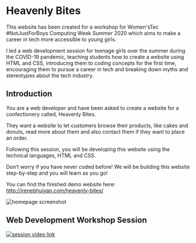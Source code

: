 # Heavenly Bites

This website has been created for a workshop for Women'sTec #NotJustForBoys Computing Week Summer 2020 which aims to make a career in tech more accessible to young girls.

I led a web development session for teenage girls over the summer during the COVID-19 pandemic, teaching students how to create a website using HTML and CSS, introducing them to coding concepts for the first time, encouraging them to pursue a career in tech and breaking down myths and stereotypes about the tech industry.

## Introduction

You are a web developer and have been asked to create a website for a confectionery called, Heavenly Bites.

They want a website to let customers browse their products, like cakes and donuts, read more about them and also contact them if they want to place an order.

Following this session, you will be developing this website using the technical languages, HTML and CSS.

Don’t worry if you have never coded before! We will be building this website step-by-step and you will learn as you go!

You can find the finished demo website here: http://irenebhuiyan.com/heavenly-bites/

![homepage screenshot](https://user-images.githubusercontent.com/30019435/148386806-bd4865d4-5761-4af8-b2ab-cd1ffafbfaa9.png)

## Web Development Workshop Session

[![session video link](https://img.youtube.com/vi/OOqH6SLqp8M/0.jpg)](https://www.youtube.com/watch?v=OOqH6SLqp8M)
